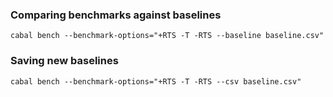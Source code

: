 ### Comparing benchmarks against baselines
```
cabal bench --benchmark-options="+RTS -T -RTS --baseline baseline.csv"
```

### Saving new baselines
```
cabal bench --benchmark-options="+RTS -T -RTS --csv baseline.csv"
```

